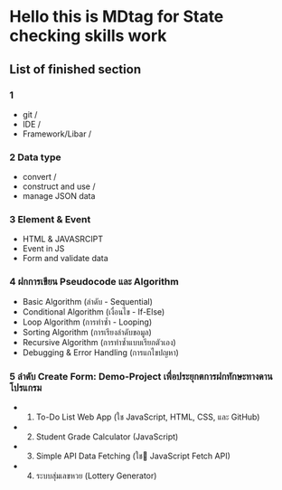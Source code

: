 # Hello this is MDtag for State checking skills work

## List of finished section
### 1
- git /
- IDE /
- Framework/Libar /
### 2 Data type
- convert /
- construct and use /
- manage JSON data
### 3 Element & Event
- HTML & JAVASRCIPT
- Event in JS
- Form and validate data
### 4 ฝกการเขียน Pseudocode และ Algorithm
- Basic Algorithm (ลำดับ - Sequential)
- Conditional Algorithm (เงื่อนไข - If-Else)
- Loop Algorithm (การทำซ้ำ - Looping)
- Sorting Algorithm (การเรียงลำดับขอมูล)
- Recursive Algorithm (การทำซ้ำแบบเรียกตัวเอง)
- Debugging & Error Handling (การแกไขปญหา)
### 5 ลำดับ Create Form: Demo-Project เพื่อประยุกตการฝกทักษะทางดานโปรแกรม
- 1) To-Do List Web App (ใช JavaScript, HTML, CSS, และ GitHub)
- 2) Student Grade Calculator (JavaScript)
- 3) Simple API Data Fetching (ใช JavaScript Fetch API)
- 4) ระบบสุ่มเลขหวย (Lottery Generator)



